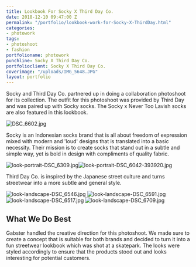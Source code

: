 ```yaml
---
title: Lookbook For Socky X Third Day Co.
date: 2018-12-10 09:47:00 Z
permalink: "/portfolio/lookbook-work-for-Socky-X-ThirdDay.html"
categories:
- photowork
tags:
- photoshoot
- fashion
portfolioname: photowork
punchline: Socky X Third Day Co.
portfolioclient: Socky X Third Day Co.
coverimage: "/uploads/IMG_5648.JPG"
layout: portfolio
---
```


Socky and Third Day Co. partnered up in doing a collaboration photoshoot for its collection. The outfit for this photoshoot was provided by Third Day and was paired up with Socky socks. The Socky x Never Too Lavish socks are also featured in this lookbook.

![DSC_6602.jpg](/uploads/DSC_6602.jpg)

Socky is an Indonesian socks brand that is all about freedom of expression mixed with modern and 'loud' designs that is translated into a basic necessity. Their mission is to create socks that stand out in a subtle and simple way, yet is bold in design with compliments of quality fabric.

![look-portrait-DSC_6309.jpg](/uploads/look-portrait-DSC_6309.jpg)![look-portrait-DSC_6042-393920.jpg](/uploads/look-portrait-DSC_6042-393920.jpg)

Third Day Co. is inspired by the Japanese street culture and turns streetwear into a more subtle and general style. 

![look-landscape-DSC_6546.jpg](/uploads/look-landscape-DSC_6546.jpg)
![look-landscape-DSC_6591.jpg](/uploads/look-landscape-DSC_6591.jpg)
![look-landscape-DSC_6517.jpg](/uploads/look-landscape-DSC_6517.jpg)
![look-landscape-DSC_6709.jpg](/uploads/look-landscape-DSC_6709.jpg)

## What We Do Best
Gabster handled the creative direction for this photoshoot. We made sure to create a concept that is suitable for both brands and decided to turn it into a fun streetwear lookbook which was shot at a skatepark. The looks were styled accordingly to ensure that the products stood out and looks interesting for potential customers. 


